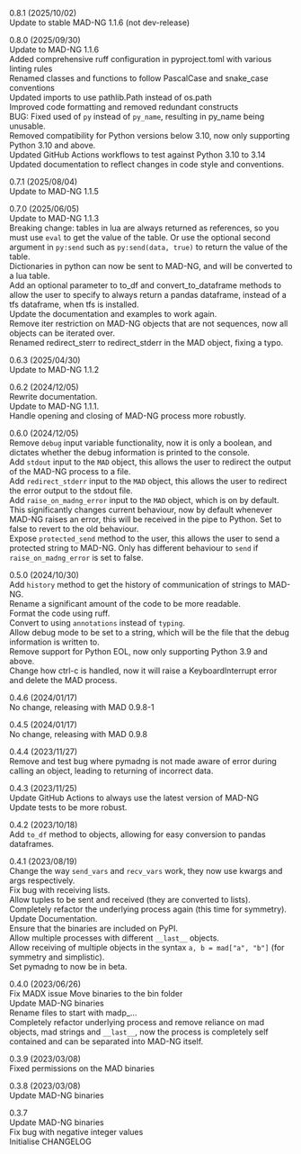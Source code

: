 0.8.1 (2025/10/02) \
Update to stable MAD-NG 1.1.6 (not dev-release)

0.8.0 (2025/09/30) \
Update to MAD-NG 1.1.6 \
Added comprehensive ruff configuration in pyproject.toml with various linting rules \
Renamed classes and functions to follow PascalCase and snake_case conventions \
Updated imports to use pathlib.Path instead of os.path \
Improved code formatting and removed redundant constructs \
BUG: Fixed used of `py` instead of `py_name`, resulting in py_name being unusable. \
Removed compatibility for Python versions below 3.10, now only supporting Python 3.10 and above. \
Updated GitHub Actions workflows to test against Python 3.10 to 3.14 \
Updated documentation to reflect changes in code style and conventions.

0.7.1 (2025/08/04) \
Update to MAD-NG 1.1.5

0.7.0 (2025/06/05) \
Update to MAD-NG 1.1.3 \
Breaking change: tables in lua are always returned as references, so you must use `eval` to get the value of the table. Or use the optional second argument in `py:send` such as `py:send(data, true)` to return the value of the table. \
Dictionaries in python can now be sent to MAD-NG, and will be converted to a lua table. \
Add an optional parameter to to_df and convert_to_dataframe methods to allow the user to specify to always return a pandas dataframe, instead of a tfs dataframe, when tfs is installed. \
Update the documentation and examples to work again. \
Remove iter restriction on MAD-NG objects that are not sequences, now all objects can be iterated over. \
Renamed redirect_sterr to redirect_stderr in the MAD object, fixing a typo.


0.6.3 (2025/04/30) \
Update to MAD-NG 1.1.2


0.6.2 (2024/12/05) \
Rewrite documentation. \
Update to MAD-NG 1.1.1. \
Handle opening and closing of MAD-NG process more robustly.


0.6.0 (2024/12/05) \
Remove `debug` input variable functionality, now it is only a boolean, and dictates whether the debug information is printed to the console. \
Add `stdout` input to the `MAD` object, this allows the user to redirect the output of the MAD-NG process to a file. \
Add `redirect_stderr` input to the `MAD` object, this allows the user to redirect the error output to the stdout file. \
Add `raise_on_madng_error` input to the `MAD` object, which is on by default. This significantly changes current behaviour, now by default whenever MAD-NG raises an error, this will be received in the pipe to Python. Set to false to revert to the old behaviour. \
Expose `protected_send` method to the user, this allows the user to send a protected string to MAD-NG. Only has different behaviour to `send` if `raise_on_madng_error` is set to false.

0.5.0 (2024/10/30) \
Add `history` method to get the history of communication of strings to MAD-NG. \
Rename a significant amount of the code to be more readable. \
Format the code using ruff. \
Convert to using `annotations` instead of `typing`. \
Allow debug mode to be set to a string, which will be the file that the debug information is written to. \
Remove support for Python EOL, now only supporting Python 3.9 and above. \
Change how ctrl-c is handled, now it will raise a KeyboardInterrupt error and delete the MAD process.

0.4.6 (2024/01/17) \
No change, releasing with MAD 0.9.8-1

0.4.5 (2024/01/17) \
No change, releasing with MAD 0.9.8

0.4.4 (2023/11/27) \
Remove and test bug where pymadng is not made aware of error during calling an object, leading to returning of incorrect data.

0.4.3 (2023/11/25) \
Update GitHub Actions to always use the latest version of MAD-NG \
Update tests to be more robust.

0.4.2 (2023/10/18) \
Add `to_df` method to objects, allowing for easy conversion to pandas dataframes.

0.4.1 (2023/08/19) \
Change the way `send_vars` and `recv_vars` work, they now use kwargs and args respectively. \
Fix bug with receiving lists. \
Allow tuples to be sent and received (they are converted to lists). \
Completely refactor the underlying process again (this time for symmetry). \
Update Documentation. \
Ensure that the binaries are included on PyPI. \
Allow multiple processes with different `__last__` objects. \
Allow receiving of multiple objects in the syntax `a, b = mad["a", "b"]` (for symmetry and simplistic). \
Set pymadng to now be in beta.

0.4.0 (2023/06/26) \
Fix MADX issue
Move binaries to the bin folder \
Update MAD-NG binaries \
Rename files to start with madp\_... \
Completely refactor underlying process and remove reliance on mad objects, mad strings and `__last__`, now the process is completely self contained and can be separated into MAD-NG itself.

0.3.9 (2023/03/08) \
Fixed permissions on the MAD binaries

0.3.8 (2023/03/08) \
Update MAD-NG binaries

0.3.7 \
Update MAD-NG binaries \
Fix bug with negative integer values \
Initialise CHANGELOG
